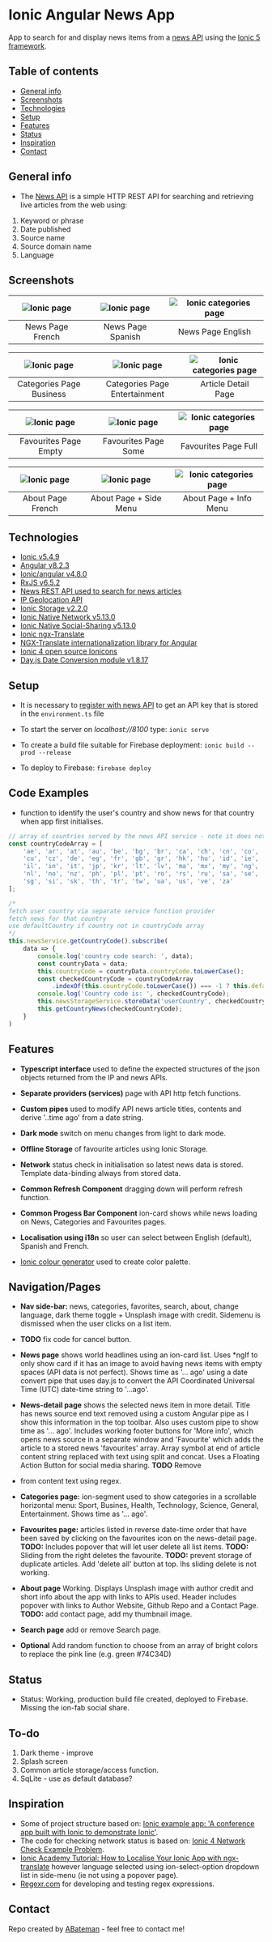 # Ionic Angular News App

App to search for and display news items from a [news API](https://newsapi.org/) using the [Ionic 5 framework](https://ionicframework.com/docs).

## Table of contents

* [General info](#general-info)
* [Screenshots](#screenshots)
* [Technologies](#technologies)
* [Setup](#setup)
* [Features](#features)
* [Status](#status)
* [Inspiration](#inspiration)
* [Contact](#contact)

## General info

* The [News API](https://newsapi.org/) is a simple HTTP REST API for searching and retrieving live articles from the web using:

1. Keyword or phrase
2. Date published
3. Source name
4. Source domain name
5. Language

## Screenshots

| ![Ionic page](./img/news1.png) | ![Ionic page](./img/news2.png) | ![Ionic categories page](./img/news3.png) |
|:---:|:---:|:---:|
| News Page French | News Page Spanish | News Page English |

| ![Ionic page](./img/categories1.png) | ![Ionic page](./img/categories2.png) | ![Ionic categories page](./img/categories3.png) |
|:---:|:---:|:---:|
| Categories Page Business | Categories Page Entertainment| Article Detail Page |

| ![Ionic page](./img/favourites1.png) | ![Ionic page](./img/favourites2.png) | ![Ionic categories page](./img/favourites3.png) |
|:---:|:---:|:---:|
| Favourites Page Empty | Favourites Page Some | Favourites Page Full |

| ![Ionic page](./img/about1.png) | ![Ionic page](./img/about2.png) | ![Ionic categories page](./img/about3.png) |
|:---:|:---:|:---:|
| About Page French | About Page + Side Menu | About Page + Info Menu |

## Technologies

* [Ionic v5.4.9](https://ionicframework.com/)
* [Angular v8.2.3](https://angular.io/)
* [Ionic/angular v4.8.0](https://www.npmjs.com/package/@ionic/angular)
* [RxJS v6.5.2](https://reactivex.io/)
* [News REST API used to search for news articles](https://newsapi.org/)
* [IP Geolocation API](https://ipapi.co/#api)
* [Ionic Storage v2.2.0](https://ionicframework.com/docs/building/storage)
* [Ionic Native Network v5.13.0](https://ionicframework.com/docs/native/network)
* [Ionic Native Social-Sharing v5.13.0](https://ionicframework.com/docs/native/social-sharing)
* [Ionic ngx-Translate](https://ionicframework.com/docs/v3/developer-resources/ng2-translate/)
* [NGX-Translate internationalization library for Angular](http://www.ngx-translate.com/)
* [Ionic 4 open source Ionicons](https://ionicons.com/)
* [Day.js Date Conversion module v1.8.17](https://www.npmjs.com/package/dayjs)

## Setup

* It is necessary to [register with news API](https://newsapi.org/docs/get-started) to get an API key that is stored in the `environment.ts` file
* To start the server on _localhost://8100_ type: `ionic serve`

* To create a build file suitable for Firebase deployment: `ionic build --prod --release`

* To deploy to Firebase: `firebase deploy`

## Code Examples

* function to identify the user's country and show news for that country when app first initialises.

```typescript
// array of countries served by the news API service - note it does not include Spain
const countryCodeArray = [
	'ae', 'ar', 'at', 'au', 'be', 'bg', 'br', 'ca', 'ch', 'cn', 'co',
	'cu', 'cz', 'de', 'eg', 'fr', 'gb', 'gr', 'hk', 'hu', 'id', 'ie',
	'il', 'in', 'it', 'jp', 'kr', 'lt', 'lv', 'ma', 'mx', 'my', 'ng',
	'nl', 'no', 'nz', 'ph', 'pl', 'pt', 'ro', 'rs', 'ru', 'sa', 'se',
	'sg', 'si', 'sk', 'th', 'tr', 'tw', 'ua', 'us', 've', 'za'
];

/* 
fetch user country via separate service function provider
fetch news for that country
use defaultCountry if country not in countryCode array
*/
this.newsService.getCountryCode().subscribe(
	data => {
		console.log('country code search: ', data);
		const countryData = data;
		this.countryCode = countryData.countryCode.toLowerCase();
		const checkedCountryCode = countryCodeArray
			.indexOf(this.countryCode.toLowerCase()) === -1 ? this.defaultCountry : countryData.countryCode.toLowerCase();
		console.log('Country code is: ', checkedCountryCode);
		this.newsStorageService.storeData('userCountry', checkedCountryCode.toString());
		this.getCountryNews(checkedCountryCode);
	}
)
```

## Features

* **Typescript interface** used to define the expected structures of the json objects returned from the IP and news APIs.
* **Separate providers (services)** page with API http fetch functions.
* **Custom pipes** used to modify API news article titles, contents and derive '..time ago' from a date string.
* **Dark mode** switch on menu changes from light to dark mode.
* **Offline Storage** of favourite articles using Ionic Storage.
* **Network** status check in initialisation so latest news data is stored. Template data-binding always from stored data.
* **Common Refresh Component** dragging down will perform refresh function.
* **Common Progess Bar Component** ion-card shows while news loading on News, Categories and Favourites pages.
* **Localisation using i18n** so user can select between English (default), Spanish and French.

* [Ionic colour generator](https://ionicframework.com/docs/theming/color-generator) used to create color palette.

## Navigation/Pages

* **Nav side-bar:** news, categories, favorites, search, about, change language, dark theme toggle + Unsplash image with credit. Sidemenu is dismissed when the user clicks on a list item.
* **TODO** fix code for cancel button.

* **News page** shows world headlines using an ion-card list. Uses *ngIf to only show card if it has an image to avoid having news items with empty spaces (API data is not perfect). Shows time as '... ago' using a date convert pipe that uses day.js to convert the API Coordinated Universal Time (UTC) date-time string to '...ago'.

* **News-detail page** shows the selected news item in more detail. Title has news source end text removed using a custom Angular pipe as I show this information in the top toolbar. Also uses custom pipe to show time as '... ago'. Includes working footer buttons for 'More info', which opens news source in a separate window and 'Favourite' which adds the article to a stored news 'favourites' array. Array symbol at end of article content string replaced with text using split and concat. Uses a Floating Action Button for social media sharing. 
**TODO** Remove <li> from content text using regex.

* **Categories page:** ion-segment used to show categories in a scrollable horizontal menu: Sport, Busines, Health, Technology, Science, General, Entertainment. Shows time as '... ago'.

* **Favourites page:** articles listed in reverse date-time order that have been saved by clicking on the favourites icon on the news-detail page. 
**TODO:** Includes popover that will let user delete all list items.
**TODO:** Sliding from the right deletes the favourite.
**TODO:** prevent storage of duplicate articles. Add 'delete all' button at top. lhs sliding delete is not working.

* **About page** Working. Displays Unsplash image with author credit and short info about the app with links to APIs used. Header includes popover with links to Author Website, Github Repo and a Contact Page. 
**TODO:** add contact page, add my thumbnail image.

* **Search page** add or remove Search page.

* **Optional** Add random function to choose from an array of bright colors to replace the pink line (e.g. green #74C34D)

## Status

* Status: Working, production build file created, deployed to Firebase. Missing the ion-fab social share.

## To-do
1. Dark theme - improve
7. Splash screen
9. Common article storage/access function.
11. SqLite - use as default database?

## Inspiration

* Some of project structure based on: [Ionic example app: 'A conference app built with Ionic to demonstrate Ionic'](https://github.com/ionic-team/ionic-conference-app).
* The code for checking network status is based on: [Ionic 4 Network Check Example Problem](https://forum.ionicframework.com/t/ionic-4-network-check-example-problem/157909/2).
* [Ionic Academy Tutorial: How to Localise Your Ionic App with ngx-translate](https://ionicacademy.com/localise-ionic-ngx-translate/) however language selected using ion-select-option dropdown list in side-menu (ie not using a popover page).
* [Regexr.com](https://regexr.com/) for developing and testing regex expressions.

## Contact

Repo created by [ABateman](https://www.andrewbateman.org) - feel free to contact me!
